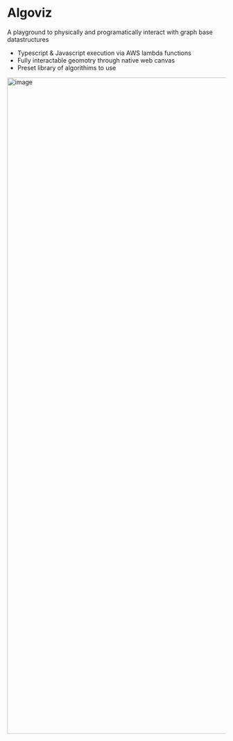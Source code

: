 # Algoviz
A playground to physically and programatically interact with graph base datastructures
- Typescript & Javascript execution via AWS lambda functions
- Fully interactable geomotry through native web canvas
- Preset library of algorithims to use


<img width="1509" alt="image" src="https://github.com/RobPruzan/Algoviz/assets/97781863/1d950cfb-1ef8-4632-bc46-c52627bc80dd">

